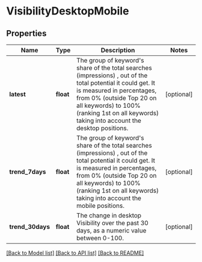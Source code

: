 # VisibilityDesktopMobile

## Properties
Name | Type | Description | Notes
------------ | ------------- | ------------- | -------------
**latest** | **float** | The group of keyword&#x27;s share of the total searches (impressions) , out of the total potential it could get. It is measured in percentages, from 0% (outside Top 20 on all keywords) to 100% (ranking 1st on all keywords) taking into account the desktop positions. | [optional] 
**trend_7days** | **float** | The group of keyword&#x27;s share of the total searches (impressions) , out of the total potential it could get. It is measured in percentages, from 0% (outside Top 20 on all keywords) to 100% (ranking 1st on all keywords) taking into account the mobile positions. | [optional] 
**trend_30days** | **float** | The change in desktop Visibility over the past 30 days, as a numeric value between 0-100. | [optional] 

[[Back to Model list]](../README.md#documentation-for-models) [[Back to API list]](../README.md#documentation-for-api-endpoints) [[Back to README]](../README.md)

